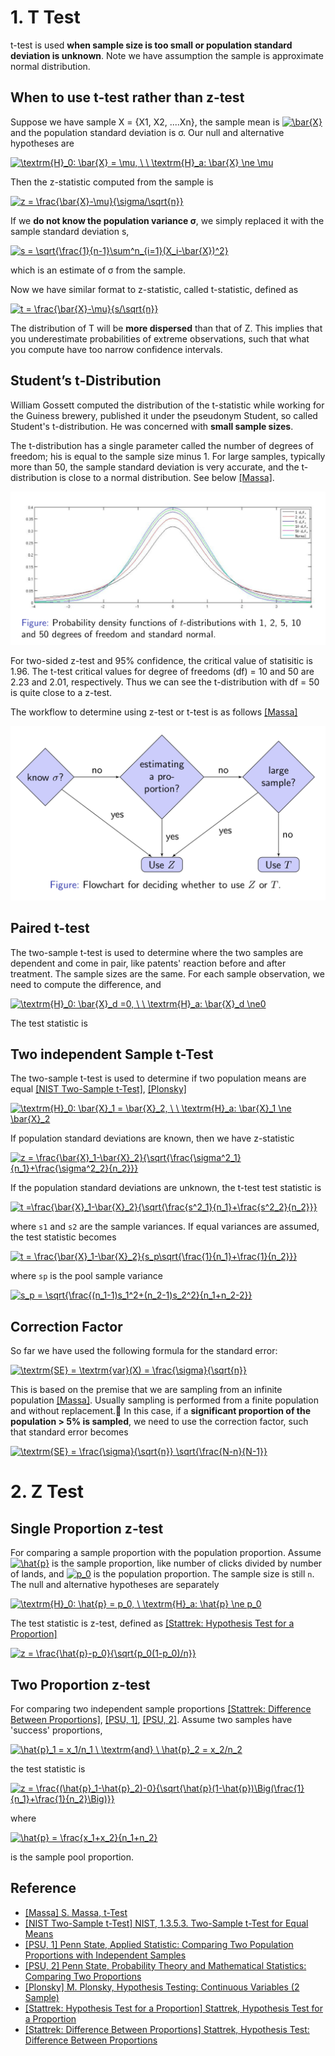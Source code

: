 
# 1. T Test 

t-test is used **when sample size is too small or population standard deviation is unknown**. Note we have assumption the sample is approximate normal distribution.

## When to use t-test rather than z-test

Suppose we have sample X = {X1, X2, ....Xn}, the sample mean is <a href="https://www.codecogs.com/eqnedit.php?latex=\bar{X}" target="_blank"><img src="https://latex.codecogs.com/gif.latex?\bar{X}" title="\bar{X}" /></a> and the population standard deviation is σ. Our null and alternative hypotheses are

<a href="https://www.codecogs.com/eqnedit.php?latex=\textrm{H}_0:&space;\bar{X}&space;=&space;\mu,&space;\&space;\&space;\textrm{H}_a:&space;\bar{X}&space;\ne&space;\mu" target="_blank"><img src="https://latex.codecogs.com/gif.latex?\textrm{H}_0:&space;\bar{X}&space;=&space;\mu,&space;\&space;\&space;\textrm{H}_a:&space;\bar{X}&space;\ne&space;\mu" title="\textrm{H}_0: \bar{X} = \mu, \ \ \textrm{H}_a: \bar{X} \ne \mu" /></a>

Then the z-statistic computed from the sample is

<a href="https://www.codecogs.com/eqnedit.php?latex=z&space;=&space;\frac{\bar{X}-\mu}{\sigma/\sqrt{n}}" target="_blank"><img src="https://latex.codecogs.com/gif.latex?z&space;=&space;\frac{\bar{X}-\mu}{\sigma/\sqrt{n}}" title="z = \frac{\bar{X}-\mu}{\sigma/\sqrt{n}}" /></a>

If we **do not know the population variance σ**, we simply replaced it with the sample standard deviation s,

<a href="https://www.codecogs.com/eqnedit.php?latex=s&space;=&space;\sqrt{\frac{1}{n-1}\sum^n_{i=1}(X_i-\bar{X})^2}" target="_blank"><img src="https://latex.codecogs.com/gif.latex?s&space;=&space;\sqrt{\frac{1}{n-1}\sum^n_{i=1}(X_i-\bar{X})^2}" title="s = \sqrt{\frac{1}{n-1}\sum^n_{i=1}(X_i-\bar{X})^2}" /></a>

which is an estimate of σ from the sample.

Now we have similar format to z-statistic, called t-statistic, defined as

<a href="https://www.codecogs.com/eqnedit.php?latex=t&space;=&space;\frac{\bar{X}-\mu}{s/\sqrt{n}}" target="_blank"><img src="https://latex.codecogs.com/gif.latex?t&space;=&space;\frac{\bar{X}-\mu}{s/\sqrt{n}}" title="t = \frac{\bar{X}-\mu}{s/\sqrt{n}}" /></a>

The distribution of T will be **more dispersed** than that of Z. This implies that you underestimate probabilities of extreme observations, such that what you compute have too narrow confidence intervals.


## Student’s t-Distribution

William Gossett computed the distribution of the t-statistic while working for the Guiness brewery, published it under the pseudonym Student, so called Student's t-distribution. He was concerned with **small sample sizes**.

The t-distribution has a single parameter called the number of degrees of freedom; his is equal to the sample size minus 1. For large samples, typically more than 50, the sample standard deviation is very accurate, and the t-distribution is close to a normal distribution. See below [[Massa]][S. Massa, t-Test].

![](images/t-distribution.png)

For two-sided z-test and 95% confidence, the critical value of statisitic is 1.96. The t-test critical values for degree of freedoms (df) = 10 and 50 are 2.23 and 2.01, respectively. Thus we can see the t-distribution with df = 50 is quite close to a z-test.


The workflow to determine using z-test or t-test is as follows [[Massa]][S. Massa, t-Test]

![](images/t-test_flowchart.png)




## Paired t-test

The two-sample t-test is used to determine where the two samples are dependent and come in pair, like patents' reaction before and after treatment. The sample sizes are the same. For each sample observation, we need to compute the difference, and 

<a href="https://www.codecogs.com/eqnedit.php?latex=\textrm{H}_0:&space;\bar{X}_d&space;=0,&space;\&space;\&space;\textrm{H}_a:&space;\bar{X}_d&space;\ne0" target="_blank"><img src="https://latex.codecogs.com/gif.latex?\textrm{H}_0:&space;\bar{X}_d&space;=0,&space;\&space;\&space;\textrm{H}_a:&space;\bar{X}_d&space;\ne0" title="\textrm{H}_0: \bar{X}_d =0, \ \ \textrm{H}_a: \bar{X}_d \ne0" /></a>

The test statistic is




## Two independent Sample t-Test


The two-sample t-test is used to determine if two population means are equal [[NIST Two-Sample t-Test]][NIST, 1.3.5.3. Two-Sample t-Test for Equal Means], [[Plonsky]][M. Plonsky, Hypothesis Testing: Continuous Variables (2 Sample)]


<a href="https://www.codecogs.com/eqnedit.php?latex=\textrm{H}_0:&space;\bar{X}_1&space;=&space;\bar{X}_2,&space;\&space;\&space;\textrm{H}_a:&space;\bar{X}_1&space;\ne&space;\bar{X}_2" target="_blank"><img src="https://latex.codecogs.com/gif.latex?\textrm{H}_0:&space;\bar{X}_1&space;=&space;\bar{X}_2,&space;\&space;\&space;\textrm{H}_a:&space;\bar{X}_1&space;\ne&space;\bar{X}_2" title="\textrm{H}_0: \bar{X}_1 = \bar{X}_2, \ \ \textrm{H}_a: \bar{X}_1 \ne \bar{X}_2" /></a>

If population standard deviations are known, then we have z-statistic

<a href="https://www.codecogs.com/eqnedit.php?latex=z&space;=&space;\frac{\bar{X}_1-\bar{X}_2}{\sqrt{\frac{\sigma^2_1}{n_1}&plus;\frac{\sigma^2_2}{n_2}}}" target="_blank"><img src="https://latex.codecogs.com/gif.latex?z&space;=&space;\frac{\bar{X}_1-\bar{X}_2}{\sqrt{\frac{\sigma^2_1}{n_1}&plus;\frac{\sigma^2_2}{n_2}}}" title="z = \frac{\bar{X}_1-\bar{X}_2}{\sqrt{\frac{\sigma^2_1}{n_1}+\frac{\sigma^2_2}{n_2}}}" /></a>

If the population standard deviations are unknown, the t-test test statistic is

<a href="https://www.codecogs.com/eqnedit.php?latex=t&space;=\frac{\bar{X}_1-\bar{X}_2}{\sqrt{\frac{s^2_1}{n_1}&plus;\frac{s^2_2}{n_2}}}" target="_blank"><img src="https://latex.codecogs.com/gif.latex?t&space;=\frac{\bar{X}_1-\bar{X}_2}{\sqrt{\frac{s^2_1}{n_1}&plus;\frac{s^2_2}{n_2}}}" title="t =\frac{\bar{X}_1-\bar{X}_2}{\sqrt{\frac{s^2_1}{n_1}+\frac{s^2_2}{n_2}}}" /></a>

where `s1` and `s2` are the sample variances. If equal variances are assumed, the test statistic becomes

<a href="https://www.codecogs.com/eqnedit.php?latex=t&space;=&space;\frac{\bar{X}_1-\bar{X}_2}{s_p\sqrt{\frac{1}{n_1}&plus;\frac{1}{n_2}}}" target="_blank"><img src="https://latex.codecogs.com/gif.latex?t&space;=&space;\frac{\bar{X}_1-\bar{X}_2}{s_p\sqrt{\frac{1}{n_1}&plus;\frac{1}{n_2}}}" title="t = \frac{\bar{X}_1-\bar{X}_2}{s_p\sqrt{\frac{1}{n_1}+\frac{1}{n_2}}}" /></a>

where `sp` is the pool sample variance 

<a href="https://www.codecogs.com/eqnedit.php?latex=s_p&space;=&space;\sqrt{\frac{(n_1-1)s_1^2&plus;(n_2-1)s_2^2}{n_1&plus;n_2-2}}" target="_blank"><img src="https://latex.codecogs.com/gif.latex?s_p&space;=&space;\sqrt{\frac{(n_1-1)s_1^2&plus;(n_2-1)s_2^2}{n_1&plus;n_2-2}}" title="s_p = \sqrt{\frac{(n_1-1)s_1^2+(n_2-1)s_2^2}{n_1+n_2-2}}" /></a>


## Correction Factor

So far we have used the following formula for the standard error:

<a href="https://www.codecogs.com/eqnedit.php?latex=\textrm{SE}&space;=&space;\textrm{var}(X)&space;=&space;\frac{\sigma}{\sqrt{n}}" target="_blank"><img src="https://latex.codecogs.com/gif.latex?\textrm{SE}&space;=&space;\textrm{var}(X)&space;=&space;\frac{\sigma}{\sqrt{n}}" title="\textrm{SE} = \textrm{var}(X) = \frac{\sigma}{\sqrt{n}}" /></a>

This is based on the premise that we are sampling from an infinite population [[Massa]][S. Massa, t-Test]. Usually sampling is performed from a finite population and without replacement.􏰔 In this case, if a **significant proportion of the population > 5% is sampled**, we need to use the correction factor, such that standard error becomes

<a href="https://www.codecogs.com/eqnedit.php?latex=\textrm{SE}&space;=&space;\frac{\sigma}{\sqrt{n}}&space;\sqrt{\frac{N-n}{N-1}}" target="_blank"><img src="https://latex.codecogs.com/gif.latex?\textrm{SE}&space;=&space;\frac{\sigma}{\sqrt{n}}&space;\sqrt{\frac{N-n}{N-1}}" title="\textrm{SE} = \frac{\sigma}{\sqrt{n}} \sqrt{\frac{N-n}{N-1}}" /></a>


# 2. Z Test


## Single Proportion z-test

For comparing a sample proportion with the population proportion. Assume <a href="https://www.codecogs.com/eqnedit.php?latex=\hat{p}" target="_blank"><img src="https://latex.codecogs.com/gif.latex?\hat{p}" title="\hat{p}" /></a> is the sample proportion, like number of clicks divided by number of lands, and <a href="https://www.codecogs.com/eqnedit.php?latex=p_0" target="_blank"><img src="https://latex.codecogs.com/gif.latex?p_0" title="p_0" /></a> is the population proportion. The sample size is still `n`. The null and alternative hypotheses are separately

<a href="https://www.codecogs.com/eqnedit.php?latex=\textrm{H}_0:&space;\hat{p}&space;=&space;p_0,&space;\&space;\textrm{H}_a:&space;\hat{p}&space;\ne&space;p_0" target="_blank"><img src="https://latex.codecogs.com/gif.latex?\textrm{H}_0:&space;\hat{p}&space;=&space;p_0,&space;\&space;\textrm{H}_a:&space;\hat{p}&space;\ne&space;p_0" title="\textrm{H}_0: \hat{p} = p_0, \ \textrm{H}_a: \hat{p} \ne p_0" /></a>

The test statistic is z-test, defined as [[Stattrek: Hypothesis Test for a Proportion]][Stattrek, Hypothesis Test for a Proportion]

<a href="https://www.codecogs.com/eqnedit.php?latex=z&space;=&space;\frac{\hat{p}-p_0}{\sqrt{p_0(1-p_0)/n}}" target="_blank"><img src="https://latex.codecogs.com/gif.latex?z&space;=&space;\frac{\hat{p}-p_0}{\sqrt{p_0(1-p_0)/n}}" title="z = \frac{\hat{p}-p_0}{\sqrt{p_0(1-p_0)/n}}" /></a>


## Two Proportion z-test


For comparing two independent sample proportions [[Stattrek: Difference Between Proportions]][Stattrek, Hypothesis Test: Difference Between Proportions], [[PSU, 1]][Penn State, Applied Statistic: Comparing Two Population Proportions with Independent Samples], [[PSU, 2]][Penn State, Probability Theory and Mathematical Statistics: Comparing Two Proportions].
Assume two samples have 'success' proportions, 

<a href="https://www.codecogs.com/eqnedit.php?latex=\hat{p}_1&space;=&space;x_1/n_1&space;\&space;\textrm{and}&space;\&space;\hat{p}_2&space;=&space;x_2/n_2" target="_blank"><img src="https://latex.codecogs.com/gif.latex?\hat{p}_1&space;=&space;x_1/n_1&space;\&space;\textrm{and}&space;\&space;\hat{p}_2&space;=&space;x_2/n_2" title="\hat{p}_1 = x_1/n_1 \ \textrm{and} \ \hat{p}_2 = x_2/n_2" /></a>

the test statistic is

<a href="https://www.codecogs.com/eqnedit.php?latex=z&space;=&space;\frac{(\hat{p}_1-\hat{p}_2)-0}{\sqrt{\hat{p}(1-\hat{p})\Big(\frac{1}{n_1}&plus;\frac{1}{n_2}\Big)}}" target="_blank"><img src="https://latex.codecogs.com/gif.latex?z&space;=&space;\frac{(\hat{p}_1-\hat{p}_2)-0}{\sqrt{\hat{p}(1-\hat{p})\Big(\frac{1}{n_1}&plus;\frac{1}{n_2}\Big)}}" title="z = \frac{(\hat{p}_1-\hat{p}_2)-0}{\sqrt{\hat{p}(1-\hat{p})\Big(\frac{1}{n_1}+\frac{1}{n_2}\Big)}}" /></a>

where 

<a href="https://www.codecogs.com/eqnedit.php?latex=\hat{p}&space;=&space;\frac{x_1&plus;x_2}{n_1&plus;n_2}" target="_blank"><img src="https://latex.codecogs.com/gif.latex?\hat{p}&space;=&space;\frac{x_1&plus;x_2}{n_1&plus;n_2}" title="\hat{p} = \frac{x_1+x_2}{n_1+n_2}" /></a> 

is the sample pool proportion.






## Reference



* [S. Massa, t-Test]: http://www.stats.ox.ac.uk/~massa/Lecture%2010.pdf
[[Massa] S. Massa, t-Test](http://www.stats.ox.ac.uk/~massa/Lecture%2010.pdf)
* [NIST, 1.3.5.3. Two-Sample t-Test for Equal Means]: https://www.itl.nist.gov/div898/handbook/eda/section3/eda353.htm
[[NIST Two-Sample t-Test] NIST, 1.3.5.3. Two-Sample t-Test for Equal Means](https://www.itl.nist.gov/div898/handbook/eda/section3/eda353.htm)
* [Penn State, Applied Statistic: Comparing Two Population Proportions with Independent Samples]: https://newonlinecourses.science.psu.edu/stat500/node/55/
[[PSU, 1] Penn State, Applied Statistic: Comparing Two Population Proportions with Independent Samples](https://newonlinecourses.science.psu.edu/stat500/node/55/)
* [Penn State, Probability Theory and Mathematical Statistics: Comparing Two Proportions]: https://newonlinecourses.science.psu.edu/stat414/node/268/
[[PSU, 2] Penn State, Probability Theory and Mathematical Statistics: Comparing Two Proportions](https://newonlinecourses.science.psu.edu/stat414/node/268/)
* [M. Plonsky, Hypothesis Testing: Continuous Variables (2 Sample)]: https://www4.uwsp.edu/psych/stat/11/hyptest2s.htm
[[Plonsky] M. Plonsky, Hypothesis Testing: Continuous Variables (2 Sample)](https://www4.uwsp.edu/psych/stat/11/hyptest2s.htm)
* [Stattrek, Hypothesis Test for a Proportion]: https://stattrek.com/hypothesis-test/proportion.aspx
[[Stattrek: Hypothesis Test for a Proportion] Stattrek, Hypothesis Test for a Proportion](https://stattrek.com/hypothesis-test/proportion.aspx)
* [Stattrek, Hypothesis Test: Difference Between Proportions]: https://stattrek.com/hypothesis-test/difference-in-proportions.aspx
[[Stattrek: Difference Between Proportions] Stattrek, Hypothesis Test: Difference Between Proportions](https://stattrek.com/hypothesis-test/difference-in-proportions.aspx)



